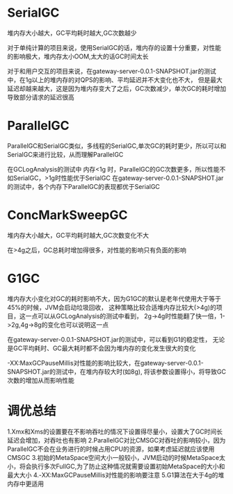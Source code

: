 
SerialGC
===
堆内存大小越大，GC平均耗时越大,GC次数越少

对于单纯计算的项目来说，使用SerialGC的话，堆内存的设置十分重要，对性能的影响极大，堆内存太小OOM,太大的话GC时间太长

对于和用户交互的项目来说，在gateway-server-0.0.1-SNAPSHOT.jar的测试中，在1g以上的堆内存的对QPS的影响、平均延迟并不大变化也不大，
但是最大延迟却越来越大，这是因为堆内存变大了之后，GC次数减少，单次GC的耗时增加导致部分请求的延迟很高

ParallelGC
===

ParallelGC和SerialGC类似，多线程的SerialGC,单次GC的耗时更少，所以可以和SerialGC来进行比较，从而理解ParallelGC

在GCLogAnalysis的测试中 内存<1g 时，ParallelGC的GC次数更多，所以性能不如SerialGC，>1g时性能优于SerialGC
在gateway-server-0.0.1-SNAPSHOT.jar的测试中，各个内存下ParallelGC的表现都优于SerialGC

ConcMarkSweepGC
===
堆内存大小越大，GC平均耗时越大,GC次数变化不大

在>4g之后，GC总耗时增加得很多，对性能的影响只有负面的影响


G1GC
===
堆内存大小变化对GC的耗时影响不大，因为G1GC的默认是老年代使用大于等于45%的时候，JVM会启动垃圾回收，
这种策略比较合适堆内存比较大(>4g)的项目，这一点可以从GCLogAnalysis的测试中看到，
2g->4g时性能翻了快一倍，1->2g,4g->8g的变化也可以说明这一点

在gateway-server-0.0.1-SNAPSHOT.jar的测试中，可以看到G1的稳定性，
无论是GC平均耗时、GC最大耗时都不会因为堆内存的变化发生很大的变化

-XX:MaxGCPauseMillis对性能的影响比较大，在gateway-server-0.0.1-SNAPSHOT.jar的测试中，在堆内存较大时(如8g),
将该参数设置得小，将导致GC次数的增加从而影响性能

调优总结
===
1.Xmx和Xms的设置要在不影响吞吐的情况下设置得尽量小，设置大了GC时间长延迟会增加，对吞吐也有影响
2.ParallelGC对比CMSGC对吞吐的影响较小，因为ParallelGC不会在业务进行的时候占用CPU的资源，如果考虑延迟就应该使用CMSGC
3.初始的MetaSpace空间大小一般较小，JVM启动的时候MetaSpace太小，将会执行多次FullGC,为了防止这种情况就需要设置初始MetaSpace的大小和最大大小
4.-XX:MaxGCPauseMillis对性能的影响要注意
5.G1算法在大于4g的堆内存中更适用
